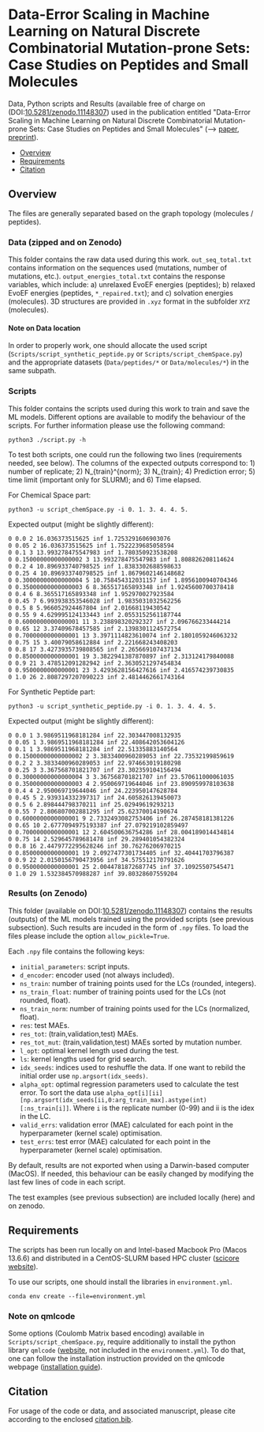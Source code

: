  # Data-Error Scaling in Machine Learning on Natural Discrete Combinatorial Mutation-prone Sets: Case Studies on Peptides and Small Molecules

 Data, Python scripts and Results (available free of charge on (DOI:[10.5281/zenodo.11148307](https://zenodo.org/doi/10.5281/zenodo.11148307)) used in the publication entitled "Data-Error Scaling in Machine Learning on Natural Discrete Combinatorial Mutation-prone Sets: Case Studies on Peptides and Small Molecules" (--> [paper](), [preprint]()).

 - [Overview](##Overview)
 - [Requirements](##Requirements)
 - [Citation](##Citation)


 ## Overview
 The files are generally separated based on the graph topology (molecules / peptides).

 ### Data (zipped and on Zenodo)
 This folder contains the raw data used during this work.
 `out_seq_total.txt` contains information on the sequences used (mutations, number of mutations, etc.). `output_energies_total.txt` contains the response variables, which include: a) unrelaxed EvoEF energies (peptides); b) relaxed EvoEF energies (peptides, `*_repaired.txt`); and c) solvation energies (molecules).
 3D structures are provided in `.xyz` format in the subfolder `XYZ` (molecules).

#### Note on Data location
In order to properly work, one should allocate the used script (`Scripts/script_synthetic_peptide.py` or `Scripts/script_chemSpace.py`) and the appropriate datasets (`Data/peptides/*` or `Data/molecules/*`) in the same subpath.

 ### Scripts
 This folder contains the scripts used during this work to train and save the ML models. Different options are available to modify the behaviour of the scripts. For further information please use the following command:

 ```
python3 ./script.py -h
```

 To test both scripts, one could run the following two lines (requirements needed, see below). The columns of the expected outputs correspond to: 1) number of replicate; 2) N_{train}^{norm}; 3) N_{train}; 4) Prediction error; 5) time limit (important only for SLURM); and 6) Time elapsed.

For Chemical Space part:
  ```
python3 -u script_chemSpace.py -i 0. 1. 3. 4. 4. 5.
```

Expected output (might be slightly different):
  ```
0 0.0 2 16.036373515625 inf 1.7253291606903076
0 0.05 2 16.036373515625 inf 1.7522239685058594
0 0.1 3 13.993278475547983 inf 1.780350923538208
0 0.15000000000000002 3 13.993278475547983 inf 1.808826208114624
0 0.2 4 10.896933740798525 inf 1.8383302688598633
0 0.25 4 10.896933740798525 inf 1.8679602146148682
0 0.30000000000000004 5 10.758454312031157 inf 1.8956100940704346
0 0.35000000000000003 6 8.365517165893348 inf 1.9245600700378418
0 0.4 6 8.365517165893348 inf 1.952970027923584
0 0.45 7 6.993938353546028 inf 1.9835031032562256
0 0.5 8 5.966052924467804 inf 2.01668119430542
0 0.55 9 4.629995124133443 inf 2.0553152561187744
0 0.6000000000000001 11 3.238898320292327 inf 2.096766233444214
0 0.65 12 3.37409678457585 inf 2.1398301124572754
0 0.7000000000000001 13 3.3971114823610074 inf 2.1801059246063232
0 0.75 15 3.40079058612884 inf 2.221668243408203
0 0.8 17 3.4273935739808565 inf 2.265669107437134
0 0.8500000000000001 19 3.3822941387870897 inf 2.313124179840088
0 0.9 21 3.478512091282942 inf 2.3630521297454834
0 0.9500000000000001 23 3.4293628156427616 inf 2.416574239730835
0 1.0 26 2.8087297207090223 inf 2.4814462661743164
```

For Synthetic Peptide part:
  ```
python3 -u script_synthetic_peptide.py -i 0. 1. 3. 4. 4. 5.
```

Expected output (might be slightly different):
  ```
0 0.0 1 3.9869511968181284 inf 22.303447008132935
0 0.05 1 3.9869511968181284 inf 22.408642053604126
0 0.1 1 3.9869511968181284 inf 22.51335883140564
0 0.15000000000000002 2 3.3833400960289053 inf 22.73532199859619
0 0.2 2 3.3833400960289053 inf 22.974663019180298
0 0.25 3 3.367568701821707 inf 23.302359104156494
0 0.30000000000000004 3 3.367568701821707 inf 23.570611000061035
0 0.35000000000000003 4 2.950069719644046 inf 23.890959978103638
0 0.4 4 2.950069719644046 inf 24.223950147628784
0 0.45 5 2.939314332397317 inf 24.605826139450073
0 0.5 6 2.898444798370211 inf 25.02949619293213
0 0.55 7 2.806807002881295 inf 25.62370014190674
0 0.6000000000000001 9 2.7332493082753406 inf 26.287458181381226
0 0.65 10 2.6777094975193387 inf 27.079219102859497
0 0.7000000000000001 12 2.604500636754286 inf 28.004189014434814
0 0.75 14 2.529645789681478 inf 29.289401054382324
0 0.8 16 2.4479772295628246 inf 30.76276206970215
0 0.8500000000000001 19 2.0927477301734405 inf 32.40441703796387
0 0.9 22 2.0150156790473956 inf 34.575512170791626
0 0.9500000000000001 25 2.0044781872687745 inf 37.10925507545471
0 1.0 29 1.532384570988287 inf 39.80328607559204
```

 ### Results (on Zenodo)
 This folder (available on DOI:[10.5281/zenodo.11148307](https://zenodo.org/doi/10.5281/zenodo.11148307)) contains the results (outputs) of the ML models trained using the provided scripts (see previous subsection). Such results are incuded in the form of `.npy` files. To load the files please include the option `allow_pickle=True`.

 Each `.npy` file contains the following keys:
 * `initial_parameters`: script inputs.
 * `d_encoder`: encoder used (not always included).
 * `ns_train`: number of training points used for the LCs (rounded, integers).
 * `ns_train_float`: number of training points used for the LCs (not rounded, float).
 * `ns_train_norm`: number of training points used for the LCs (normalized, float).
 * `res`: test MAEs.
 * `res_tot`: (train,validation,test) MAEs.
 * `res_tot_mut`: (train,validation,test) MAEs sorted by mutation number.
 * `l_opt`: optimal kernel length used during the test.
 * `ls`: kernel lengths used for grid search.
 * `idx_seeds`: indices used to reshuffle the data. If one want to rebild the initial order use `np.argsort(idx_seeds)`.
 * `alpha_opt`: optimal regression parameters used to calculate the test error. To sort the data use `alpha_opt[i][ii][np.argsort(idx_seeds[ii,0:arg_train_max].astype(int)[:ns_train[i]]`. Where `i` is the replicate number (0-99) and ii is the idex in the LC.
 * `valid_errs`: validation error (MAE) calculated for each point in the hyperparameter (kernel scale) optimisation.
 * `test_errs`: test error (MAE) calculated for each point in the hyperparameter (kernel scale) optimisation.

By default, results are not exported when using a Darwin-based computer (MacOS). If needed, this behaviour can be easily changed by modifying the last few lines of code in each script.

 The test examples (see previous subsection) are included locally (here) and on zenodo.

## Requirements
 The scripts has been run locally on and Intel-based Macbook Pro (Macos 13.6.6) and distributed in a CentOS-SLURM based HPC cluster ([scicore website](https://scicore.unibas.ch)).

 To use our scripts, one should install the libraries in `environment.yml`.

```
conda env create --file=environment.yml
```
### Note on qmlcode
Some options (Coulomb Matrix based encoding) available in `Scripts/script_chemSpace.py`, require additionally to install the python library `qmlcode` ([website](http://qmlcode.org), not included in the `environment.yml`). To do that, one can follow the installation instruction provided on the qmlcode webpage ([installation guide](http://www.qmlcode.org/installation.html#)).


## Citation
For usage of the code or data, and associated manuscript, please cite according to the enclosed [citation.bib](citation.bib).
